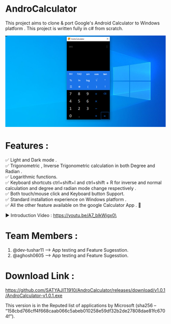 # AndroCalculator
This project aims to clone &amp; port Google's Android Calculator to Windows platform . This project is written fully in c# from scratch.

![snapshot of Androcalculator](https://github.com/SATYAJIT1910/AndroCalculator/blob/master/androcalculator_pic.png?raw=true)
# Features :

✅ Light and Dark mode .\
✅ Trigonometric , Inverse Trigonometric calculation in both Degree and Radian .\
✅ Logarithmic  functions.\
✅ Keyboard  shortcuts ctrl+shift+I and ctrl+shift + R for inverse and normal calculation and degree and radian mode change respectively .\
✅ Both touch/mouse click and Keyboard button Support.\
✅ Standard installation  experience on Windows platform . \
✅ All the other feature available  on the google Calculator App . 💙
 
 
 ▶ Introduction Video : https://youtu.be/A7_blkWigx0\
 
 # Team Members :
  1. @dev-tushar11 --> App testing and Feature Sugesstion.
  2. @aghosh0605 --> App testing and Feature Sugesstion.

# Download Link :

https://github.com/SATYAJIT1910/AndroCalculator/releases/download/v1.0.1/AndroCalculator-v1.0.1.exe
 
This version is in the Reputed list of applications by Microsoft (sha256 – “158cbd766cff4f668caab066c5abeb010258e59df32b2de27808dae81fc6704f”).
